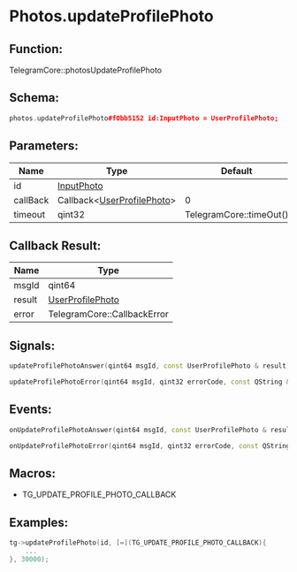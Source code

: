 # Photos.updateProfilePhoto

## Function:

TelegramCore::photosUpdateProfilePhoto

## Schema:

```c++
photos.updateProfilePhoto#f0bb5152 id:InputPhoto = UserProfilePhoto;
```
## Parameters:

|Name|Type|Default|
|----|----|-------|
|id|[InputPhoto](../../types/inputphoto.md)||
|callBack|Callback&lt;[UserProfilePhoto](../../types/userprofilephoto.md)&gt;|0|
|timeout|qint32|TelegramCore::timeOut()|

## Callback Result:

|Name|Type|
|----|----|
|msgId|qint64|
|result|[UserProfilePhoto](../../types/userprofilephoto.md)|
|error|TelegramCore::CallbackError|

## Signals:

```c++
updateProfilePhotoAnswer(qint64 msgId, const UserProfilePhoto & result)
```
```c++
updateProfilePhotoError(qint64 msgId, qint32 errorCode, const QString &errorText)
```

## Events:

```c++
onUpdateProfilePhotoAnswer(qint64 msgId, const UserProfilePhoto & result)
```
```c++
onUpdateProfilePhotoError(qint64 msgId, qint32 errorCode, const QString &errorText)
```

## Macros:

* TG_UPDATE_PROFILE_PHOTO_CALLBACK

## Examples:

```c++
tg->updateProfilePhoto(id, [=](TG_UPDATE_PROFILE_PHOTO_CALLBACK){
    ...
}, 30000);
```
